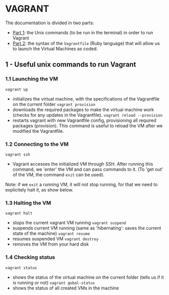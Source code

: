 # VAGRANT 

The documentation is divided in two parts:
- [Part 1](#1-useful-unix-commands-to-run-vagrant): the Unix commands (to be run in the terminal) in order to run Vagrant
- [Part 2](): the syntax of the `Vagrantfile` (Ruby language) that will allow us to launch the Virtual Machines as coded.

## 1 - Useful unix commands to run Vagrant
### 1.1 Launching the VM
```vagrant up```
- initializes the virtual machine, with the specifications of the Vagrantfile on the current folder
```vagrant provision```
- downloads the required packages to make the virtual machine work (checks for any updates in the Vagrantfile).
```vagrant reload --provision```
- restarts vagrant with new Vagrantfile config, provisioning all required packages (provision). This command is useful to reload the VM after we modified the Vagrantfile.

### 1.2 Connecting to the VM
```vagrant ssh```
- Vagrant accesses the initialized VM through SSH. After running this command, we 'enter' the VM and can pass commands to it. (To 'get out' of the VM, the command `exit` can be used).

Note: if we `exit` a running VM, it will not stop running, for that we need to explicitely halt it, as show below.

### 1.3 Halting the VM
```vagrant halt```
- stops the current vagrant VM running
```vagrant suspend```
- suspends current VM running (same as 'hibernating': saves the current state of the machine)
```vagrant resume```
- resumes suspended VM
```vagrant destroy```
- removes the VM from your hard disk

 ### 1.4 Checking status
```vagrant status```
- shows the status of the virtual machine on the current folder (tells us if it is running or not)
```vagrant gobal-status```
- shows the status of all created VMs in the machine